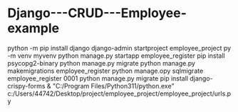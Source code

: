 ﻿# Django---CRUD---Employee-example
python -m pip install django
django-admin startproject employee_project
py -m venv myvenv
python manage.py startapp employee_register
pip install psycopg2-binary
python manage.py migrate
python manage.py makemigrations employee_register
python manage.opy sqlmigrate employee_register 0001
python manage.py migrate
pip install django-crispy-forms
& "C:/Program Files/Python311/python.exe" c:/Users/44742/Desktop/project/employee_project/employee_project/urls.py
